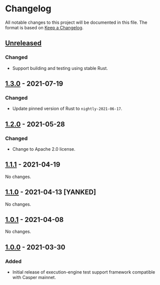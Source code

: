 # Changelog

All notable changes to this project will be documented in this file.  The format is based on [Keep a Changelog].

[comment]: <> (Added:      new features)
[comment]: <> (Changed:    changes in existing functionality)
[comment]: <> (Deprecated: soon-to-be removed features)
[comment]: <> (Removed:    now removed features)
[comment]: <> (Fixed:      any bug fixes)
[comment]: <> (Security:   in case of vulnerabilities)



## [Unreleased]

### Changed
* Support building and testing using stable Rust.



## [1.3.0] - 2021-07-19

### Changed
* Update pinned version of Rust to `nightly-2021-06-17`.



## [1.2.0] - 2021-05-28

### Changed
* Change to Apache 2.0 license.



## [1.1.1] - 2021-04-19

No changes.



## [1.1.0] - 2021-04-13 [YANKED]

No changes.



## [1.0.1] - 2021-04-08

No changes.



## [1.0.0] - 2021-03-30

### Added
* Initial release of execution-engine test support framework compatible with Casper mainnet.



[Keep a Changelog]: https://keepachangelog.com/en/1.0.0
[unreleased]: https://github.com/casper-ecosystem/casper-engine-test-support/compare/v1.3.0...dev
[1.3.0]: https://github.com/casper-ecosystem/casper-engine-test-support/compare/v1.2.0...v1.3.0
[1.2.0]: https://github.com/casper-ecosystem/casper-engine-test-support/compare/v1.1.1...v1.2.0
[1.1.1]: https://github.com/casper-ecosystem/casper-engine-test-support/compare/v1.0.1...v1.1.1
[1.1.0]: https://github.com/casper-ecosystem/casper-engine-test-support/compare/v1.0.1...v1.1.1
[1.0.1]: https://github.com/casper-ecosystem/casper-engine-test-support/compare/v1.0.0...v1.0.1
[1.0.0]: https://github.com/casper-ecosystem/casper-engine-test-support/releases/tag/v1.0.0
